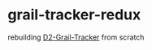 # grail-tracker-redux

rebuilding [D2-Grail-Tracker](https://github.com/patrickdoane/D2-Grail-Tracker) from scratch